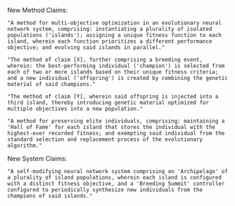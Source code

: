 New Method Claims:

    "A method for multi-objective optimization in an evolutionary neural network system, comprising: instantiating a plurality of isolated populations ('islands'); assigning a unique fitness function to each island, wherein each function prioritizes a different performance objective; and evolving said islands in parallel."

    "The method of claim [X], further comprising a breeding event, wherein: the best-performing individual ('champion') is selected from each of two or more islands based on their unique fitness criteria; and a new individual ('offspring') is created by combining the genetic material of said champions."

    "The method of claim [Y], wherein said offspring is injected into a third island, thereby introducing genetic material optimized for multiple objectives into a new population."

    "A method for preserving elite individuals, comprising: maintaining a 'Hall of Fame' for each island that stores the individual with the highest-ever recorded fitness; and exempting said individual from the standard selection and replacement process of the evolutionary algorithm."

New System Claims:

    "A self-modifying neural network system comprising an 'Archipelago' of a plurality of island populations, wherein each island is configured with a distinct fitness objective, and a 'Breeding Summit' controller configured to periodically synthesize new individuals from the champions of said islands."
